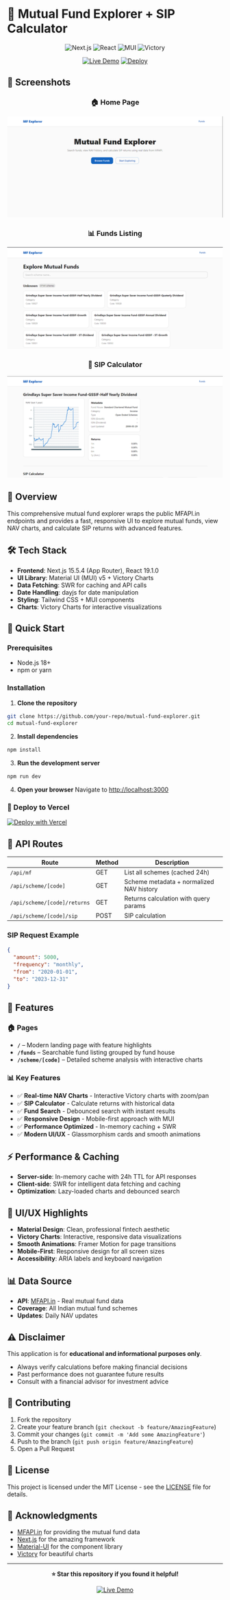 # 🚀 Mutual Fund Explorer + SIP Calculator

<div align="center">

![Next.js](https://img.shields.io/badge/Next.js-15.5.4-black?style=for-the-badge&logo=next.js)
![React](https://img.shields.io/badge/React-19.1.0-blue?style=for-the-badge&logo=react)
![MUI](https://img.shields.io/badge/MUI-5.15.0-blue?style=for-the-badge&logo=mui)
![Victory](https://img.shields.io/badge/Victory-Charts-green?style=for-the-badge)

[![Live Demo](https://img.shields.io/badge/🌐_Live_Demo-Visit_Site-green?style=for-the-badge&logo=vercel)](https://mutual-fund-explorer-with-sip-calcu-mu.vercel.app/)
[![Deploy](https://img.shields.io/badge/Deploy-Vercel-black?style=for-the-badge&logo=vercel)](https://vercel.com/new/clone?repository-url=https://github.com/your-repo/mutual-fund-explorer)

</div>

## 📸 Screenshots

<div align="center">

### 🏠 Home Page
![Home Page](Photos/home.png)

### 📊 Funds Listing
![Funds Page](Photos/funds.png)

### 🧮 SIP Calculator
![SIP Calculator](Photos/cal.png)

</div>

## 🎯 Overview

This comprehensive mutual fund explorer wraps the public MFAPI.in endpoints and provides a fast, responsive UI to explore mutual funds, view NAV charts, and calculate SIP returns with advanced features.

## 🛠️ Tech Stack

- **Frontend**: Next.js 15.5.4 (App Router), React 19.1.0
- **UI Library**: Material UI (MUI) v5 + Victory Charts
- **Data Fetching**: SWR for caching and API calls
- **Date Handling**: dayjs for date manipulation
- **Styling**: Tailwind CSS + MUI components
- **Charts**: Victory Charts for interactive visualizations

## 🚀 Quick Start

### Prerequisites
- Node.js 18+ 
- npm or yarn

### Installation

1. **Clone the repository**
```bash
git clone https://github.com/your-repo/mutual-fund-explorer.git
cd mutual-fund-explorer
```

2. **Install dependencies**
```bash
npm install
```

3. **Run the development server**
```bash
npm run dev
```

4. **Open your browser**
Navigate to [http://localhost:3000](http://localhost:3000)

### 🚀 Deploy to Vercel

[![Deploy with Vercel](https://vercel.com/button)](https://vercel.com/new/clone?repository-url=https://github.com/your-repo/mutual-fund-explorer)

## 🔧 API Routes

| Route | Method | Description |
|-------|--------|-------------|
| `/api/mf` | GET | List all schemes (cached 24h) |
| `/api/scheme/[code]` | GET | Scheme metadata + normalized NAV history |
| `/api/scheme/[code]/returns` | GET | Returns calculation with query params |
| `/api/scheme/[code]/sip` | POST | SIP calculation |

### SIP Request Example
```json
{
  "amount": 5000,
  "frequency": "monthly",
  "from": "2020-01-01",
  "to": "2023-12-31"
}
```

## 📱 Features

### 🏠 Pages
- **`/`** – Modern landing page with feature highlights
- **`/funds`** – Searchable fund listing grouped by fund house
- **`/scheme/[code]`** – Detailed scheme analysis with interactive charts

### 📊 Key Features
- ✅ **Real-time NAV Charts** - Interactive Victory charts with zoom/pan
- ✅ **SIP Calculator** - Calculate returns with historical data
- ✅ **Fund Search** - Debounced search with instant results
- ✅ **Responsive Design** - Mobile-first approach with MUI
- ✅ **Performance Optimized** - In-memory caching + SWR
- ✅ **Modern UI/UX** - Glassmorphism cards and smooth animations

## ⚡ Performance & Caching

- **Server-side**: In-memory cache with 24h TTL for API responses
- **Client-side**: SWR for intelligent data fetching and caching
- **Optimization**: Lazy-loaded charts and debounced search

## 🎨 UI/UX Highlights

- **Material Design**: Clean, professional fintech aesthetic
- **Victory Charts**: Interactive, responsive data visualizations
- **Smooth Animations**: Framer Motion for page transitions
- **Mobile-First**: Responsive design for all screen sizes
- **Accessibility**: ARIA labels and keyboard navigation

## 📊 Data Source

- **API**: [MFAPI.in](https://www.mfapi.in/) - Real mutual fund data
- **Coverage**: All Indian mutual fund schemes
- **Updates**: Daily NAV updates

## ⚠️ Disclaimer

This application is for **educational and informational purposes only**. 
- Always verify calculations before making financial decisions
- Past performance does not guarantee future results
- Consult with a financial advisor for investment advice

## 🤝 Contributing

1. Fork the repository
2. Create your feature branch (`git checkout -b feature/AmazingFeature`)
3. Commit your changes (`git commit -m 'Add some AmazingFeature'`)
4. Push to the branch (`git push origin feature/AmazingFeature`)
5. Open a Pull Request

## 📄 License

This project is licensed under the MIT License - see the [LICENSE](LICENSE) file for details.

## 🙏 Acknowledgments

- [MFAPI.in](https://www.mfapi.in/) for providing the mutual fund data
- [Next.js](https://nextjs.org/) for the amazing framework
- [Material-UI](https://mui.com/) for the component library
- [Victory](https://formidable.com/open-source/victory/) for beautiful charts

---

<div align="center">

**⭐ Star this repository if you found it helpful!**

[![Live Demo](https://img.shields.io/badge/🌐_Try_Live_Demo-Visit_Now-green?style=for-the-badge&logo=vercel)](https://mutual-fund-explorer-with-sip-calcu-mu.vercel.app/)

</div>
